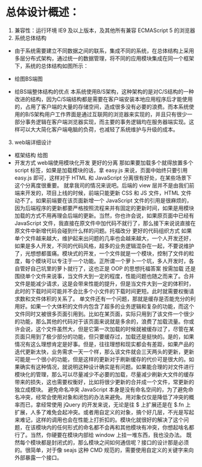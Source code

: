 # 总体设计概述：
1. 兼容性：运行环境 IE9 及以上版本，及其他所有兼容 ECMAScript 5 的浏览器
2. 系统总体结构
* 由于系统需要建立不同数据之间的联系，集成不同的系统，在总体结构上采用多层分布式架构，通过统一的数据管理，将不同的应用模块集成在同一个框架下，系统的总体结构如图所示：
* 给图BS端图

* 给BS端整体结构的优点
本系统使用B/S架构，这种架构的是对C/S结构的一种改进的结构，因为C/S端结构都是需要在客户端安装本地应用程序后才能使用的，占用了客户端的大量的存储空间，造成很多没有必要的浪费。而本系统使用的B/S架构用户工作界面是通过互联网的浏览器来实现的，并且只有很少一部分事务逻辑在客户端浏览器实现，而主要的事务逻辑均在服务器端实现。这样可以大大简化客户端电脑的负荷，也减轻了系统维护与升级的成本。

3. web端详细设计
* 框架结构
给图
* 开发方式
web端使用模块化开发
更好的分离
那如果要加载多个就得放置多个 script 标签，如果是加载模块的话，拿 easy.js 来说，页面中始终只要引用 easy.js 即可，这样对于 HTML 和 JavaScript 分离很有好处，在某些场景下这个分离度很重要。
就拿我司的情况来说吧。后端的 view 层并不是由我们前端来开发的，项目上线的时候，前端只能更新 CSS 和 JS 文件，HTML 文件动不了。如果前端要在该页面新增一个 JavaScript 文件的引用是很麻烦的，因为后端程序的更新都要严格按照流程来并有固定的更新时间，如果是用模块加载的方式不用再理会后端的更新。当然，你也许会说，如果原页面中已经有 JavaScript 文件，我直接在原文件中加代码不就行了，那么接下来说说直接在原文件中新增代码会碰到什么样的问题。托福改分
更好的代码组织方式
如果单个文件越来越大，维护起来出问题的几率也会越来越大，一个人开发还好，如果是多人开发，不同的代码风格，超多的业务逻辑混杂在一起，不要说维护了，光想想都蛋痛。模块式的开发，一个文件就是一个模块，控制了文件的粒度，每个模块可以专注于一个功能。正所谓一个萝卜一个坑，多人开发时，各自管好自己坑里的萝卜就行了，这也正是 OOP 的思想托福答案
按需加载
还是围绕单个文件来说事，当文件大到一定的程度，性能问题也随之而来了。合并文件是能减少请求，这是会带来性能的提升，但是当文件大到一定的体积时，此时的下载时间可能并不会比多个小文件的下载时间更短。此时就需要权衡请求数和文件体积的关系了。
单文件还有一个问题，那就是缓存是否能充分的利用好。如果一个大体积的文件内包含了超多的业务逻辑和复杂的功能，而这个文件同时又被很多页面引用到。比如在某页面，实际只用到了该文件一个很少的功能，那么其他的代码对于该页面来说就是多余的，浪费了加载流量。你或许会说，这个文件虽然大，但是它第一次加载的时候就被缓存过了，尽管在某页面只用到了极少部分的功能，但只要缓存过，加载还是挺快的。是的，如果情况有这么理想肯定是好事。但是，往往理想和现实都会有差距，如果产品的迭代更新太快，业务需求一天一个样，那么该文件就会三天两头的更新，更新可能是一个很小的功能，但是这样的更新对于刷新缓存的代价可是很大的。如果确实有这种情况，就说明这种设计确实是有问题。如果能合理的对文件进行模块化的管理，那么可以尽量减少不必要的加载，尽量减少刷新大文件的缓存带来的损失，这也需要权衡好，比如将很少更新的合并成一个文件，常更新的独立成模块。
避免命名冲突
JavaScript 本身是没有命名空间的，为了避免命名冲突，经常会使用对象和闭包的办法来避免。用对象仅仅是降低了冲突的概率而已，拿经常使用 jQuery 的开发来说，无论是往 $ 上扩展还是在 $.fn 上扩展，人多了难免会起冲突。或者用自定义的对象，搞个好几层，不光是写起来难记，这样的调用也会在性能上打折扣的。模块化就很好的解决了这个问题，在该模块内的任何形式的命名都不会再和其他模块有冲突，你想起啥名都行了。当然，你硬要在模块内部给 window 上挂一堆东西，我也没办法。
既然每个模块都是封闭式的，那么模块之间如何通信呢？接口的设计那是必须的。很简单，对于像 seajs 这种 CMD 规范的，需要使用自定义的关键字来向外部暴露一个接口。
